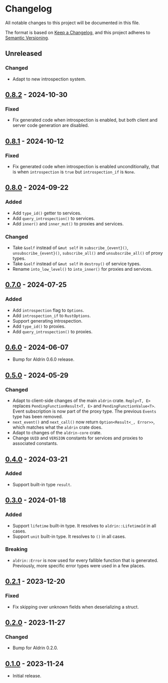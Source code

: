 # Changelog

All notable changes to this project will be documented in this file.

The format is based on [Keep a Changelog](https://keepachangelog.com/en/1.0.0/),
and this project adheres to [Semantic Versioning](https://semver.org/spec/v2.0.0.html).

## Unreleased

### Changed

- Adapt to new introspection system.

## [0.8.2] - 2024-10-30

### Fixed

- Fix generated code when introspection is enabled, but both client and server code generation are
  disabled.

## [0.8.1] - 2024-10-12

### Fixed

- Fix generated code when introspection is enabled unconditionally, that is when `introspection` is
  `true` but `introspection_if` is `None`.

## [0.8.0] - 2024-09-22

### Added

- Add `type_id()` getter to services.
- Add `query_introspection()` to services.
- Add `inner()` and `inner_mut()` to proxies and services.

### Changed

- Take `&self` instead of `&mut self` in `subscribe_{event}()`, `unsubscribe_{event}()`,
  `subscribe_all()` and `unsubscribe_all()` of proxy types.
- Take `&self` instead of `&mut self` in `destroy()` of service types.
- Rename `into_low_level()` to `into_inner()` for proxies and services.

## [0.7.0] - 2024-07-25

### Added

- Add `introspection` flag to `Options`.
- Add `introspection_if` to `RustOptions`.
- Support generating introspection.
- Add `type_id()` to proxies.
- Add `query_introspection()` to proxies.

## [0.6.0] - 2024-06-07

- Bump for Aldrin 0.6.0 release.

## [0.5.0] - 2024-05-29

### Changed

- Adapt to client-side changes of the main `aldrin` crate. `Reply<T, E>` replaces
  `PendingFunctionResult<T, E>` and `PendingFunctionValue<T>`. Event subscription is now part of the
  proxy type. The previous `Events` type has been removed.
- `next_event()` and `next_call()` now return `Option<Result<_, Error>>`, which matches what the
  `aldrin` crate does.
- Adapt to changes of the `aldrin-core` crate.
- Change `UUID` and `VERSION` constants for services and proxies to associated constants.

## [0.4.0] - 2024-03-21

### Added

- Support built-in type `result`.

## [0.3.0] - 2024-01-18

### Added

- Support `lifetime` built-in type. It resolves to `aldrin::LifetimeId` in all cases.
- Support `unit` built-in type. It resolves to `()` in all cases.

### Breaking

- `aldrin::Error` is now used for every fallible function that is generated. Previously, more
  specific error types were used in a few places.

## [0.2.1] - 2023-12-20

### Fixed

- Fix skipping over unknown fields when deserializing a struct.

## [0.2.0] - 2023-11-27

### Changed

- Bump for Aldrin 0.2.0.

## [0.1.0] - 2023-11-24

- Initial release.

[0.8.2]: https://github.com/dennis-hamester/aldrin/releases/tag/aldrin-codegen-0.8.2
[0.8.1]: https://github.com/dennis-hamester/aldrin/releases/tag/aldrin-codegen-0.8.1
[0.8.0]: https://github.com/dennis-hamester/aldrin/releases/tag/aldrin-codegen-0.8.0
[0.7.0]: https://github.com/dennis-hamester/aldrin/releases/tag/aldrin-codegen-0.7.0
[0.6.0]: https://github.com/dennis-hamester/aldrin/releases/tag/aldrin-codegen-0.6.0
[0.5.0]: https://github.com/dennis-hamester/aldrin/releases/tag/aldrin-codegen-0.5.0
[0.4.0]: https://github.com/dennis-hamester/aldrin/releases/tag/aldrin-codegen-0.4.0
[0.3.0]: https://github.com/dennis-hamester/aldrin/releases/tag/aldrin-codegen-0.3.0
[0.2.1]: https://github.com/dennis-hamester/aldrin/releases/tag/aldrin-codegen-0.2.1
[0.2.0]: https://github.com/dennis-hamester/aldrin/releases/tag/aldrin-codegen-0.2.0
[0.1.0]: https://github.com/dennis-hamester/aldrin/releases/tag/aldrin-codegen-0.1.0
